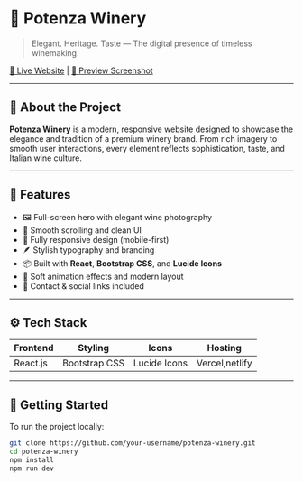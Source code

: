 # 🍷 Potenza Winery

> Elegant. Heritage. Taste — The digital presence of timeless winemaking.

[🔗 Live Website](https://potenza-winery.vercel.app/) | [📸 Preview Screenshot](#project-preview)

---

## 📝 About the Project

**Potenza Winery** is a modern, responsive website designed to showcase the elegance and tradition of a premium winery brand. From rich imagery to smooth user interactions, every element reflects sophistication, taste, and Italian wine culture.

---

## 🌟 Features

- 🖼️ Full-screen hero with elegant wine photography
- 📜 Smooth scrolling and clean UI
- 📱 Fully responsive design (mobile-first)
- 🪶 Stylish typography and branding
- 📦 Built with **React**, **Bootstrap CSS**, and **Lucide Icons**
- 🎨 Soft animation effects and modern layout
- 📍 Contact & social links included

---

## ⚙️ Tech Stack

| Frontend     | Styling         | Icons          | Hosting        |
|--------------|------------------|----------------|----------------|
| React.js     | Bootstrap CSS     | Lucide Icons   | Vercel,netlify|

---

## 🚀 Getting Started

To run the project locally:

```bash
git clone https://github.com/your-username/potenza-winery.git
cd potenza-winery
npm install
npm run dev
